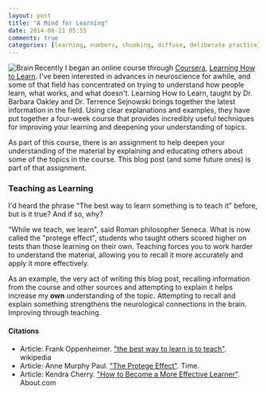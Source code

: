 ```yaml
---
layout: post
title: "A Mind for Learning"
date: 2014-08-21 05:55
comments: true
categories: [learning, numbers, chunking, diffuse, deliberate practice]
---
```

<p><img align="left" alt="Brain" src="https://dl.dropboxusercontent.com/u/7133191/r4_light-brain.jpg"></p>

<p>Recently I began an online course through <a href="https://coursera.org/" target="_blank">Coursera</a>, <a href="https://class.coursera.org/learning-001" target="_blank">Learning How to Learn</a>. I've been interested in advances in neuroscience for awhile, and some of that field has concentrated on trying to understand how people learn, what works, and what doesn't. Learning How to Learn, taught by Dr. Barbara Oakley and Dr. Terrence Sejnowski brings together the latest information in the field. Using clear explanations and examples, they have put together a four-week course that provides incredibly useful techniques for improving your learning and deepening your understanding of topics.</p>

<p>As part of this course, there is an assignment to help deepen your understanding of the material by explaining and educating others about some of the topics in the course. This blog post (and some future ones) is part of that assignment.</p>

<h3>Teaching as Learning</h3>

<p>I'd heard the phrase "The best way to learn something is to teach it" before, but is it true? And if so, why?</p>

<p>"While we teach, we learn", said Roman philosopher Seneca. What is now called the "protege effect", students who taught others scored higher on tests than those learning on their own. Teaching forces you to work harder to understand the material, allowing you to recall it more accurately and apply it more effectively.</p>

<p>As an example, the very act of writing this blog post, recalling information from the course and other sources and attempting to explain it helps increase my <strong>own</strong> understanding of the topic. Attempting to recall and explain something strengthens the neurological connections in the brain. Improving through teaching.</p>

<p></p>


<h4>Citations</h4>
<ul>
<li>Article: Frank Oppenheimer. <a href="http://en.wikipedia.org/wiki/Frank_Oppenheimer">"the best way to learn is to teach"</a>. wikipedia</li>
<li>Article: Anne Murphy Paul. <a href="ideas.time.com/2011/11/30/the-protege-effect/">"The Protege Effect"</a>. Time.</li>
<li>Article: Kendra Cherry. <a href="http://psychology.about.com/od/educationalpsychology/tp/effective-learning.htm">"How to Become a More Effective Learner"</a>. About.com</li>
</ul>
